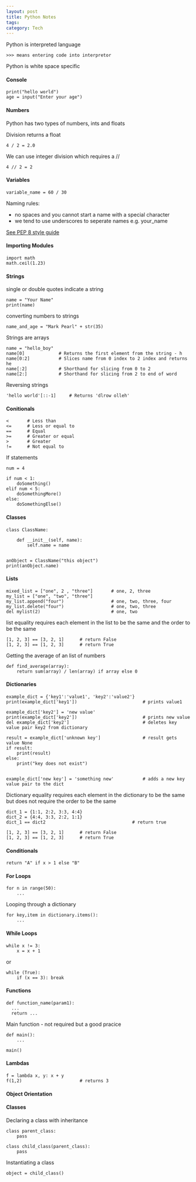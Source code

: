 ```yaml
---
layout: post
title: Python Notes
tags: 
category: Tech
---
```


Python is interpreted language
~~~
>>> means entering code into interpretor
~~~

Python is white space specific

#### Console

~~~
print("hello world")
age = input("Enter your age")
~~~

#### Numbers

Python has two types of numbers, ints and floats

Division returns a float

~~~
4 / 2 = 2.0
~~~

We can use integer division which requires a //

~~~
4 // 2 = 2
~~~

#### Variables

~~~
variable_name = 60 / 30
~~~

Naming rules: 
* no spaces and you cannot start a name with a special character
* we tend to use underscores to seperate names e.g. your_name

[See PEP 8 style guide](https://www.python.org/dev/peps/pep-0008/)  

#### Importing Modules

~~~
import math
math.ceil(1.23)
~~~

#### Strings

single or double quotes indicate a string

~~~
name = "Your Name"
print(name)
~~~

converting numbers to strings
~~~
name_and_age = "Mark Pearl" + str(35)
~~~

Strings are arrays

~~~
name = "hello_boy"
name[0]             # Returns the first element from the string - h
name[0:2]           # Slices name from 0 index to 2 index and returns he
name[:2]            # Shorthand for slicing from 0 to 2
name[2:]            # Shorthand for slicing from 2 to end of word
~~~

Reversing strings

~~~
'hello world'[::-1]     # Returns 'dlrow olleh'
~~~

#### Conitionals

~~~
<       # Less than
<=      # Less or equal to
==      # Equal
>=      # Greater or equal
>       # Greater
!=      # Not equal to
~~~

If statements

~~~
num = 4

if num < 1:
    doSomething()
elif num < 5:
    doSomethingMore()
else:
    doSomethingElse()
~~~

#### Classes

~~~
class ClassName:

    def __init__(self, name):
        self.name = name


anObject = ClassName("this object")
print(anObject.name)
~~~

#### Lists 

~~~
mixed_list = ["one", 2 , "three"]       # one, 2, three
my_list = ["one", "two", "three"]
my_list.append("four")                  # one, two, three, four
my_list.delete("four")                  # one, two, three
del mylist(2)                           # one, two 
~~~

list equality requires each element in the list to be the same and the order to be the same

~~~
[1, 2, 3] == [3, 2, 1]      # return False
[1, 2, 3] == [1, 2, 3]      # return True
~~~

Getting the average of an list of numbers

~~~
def find_average(array):
    return sum(array) / len(array) if array else 0
~~~

#### Dictionaries

~~~
example_dict = {'key1':'value1', 'key2':'value2'}
print(example_dict['key1'])                         # prints value1

example_dict['key2'] = 'new value'                  
print(example_dict['key2'])                         # prints new value
del example_dict['key2']                            # deletes key value pair key2 from dictionary

result = example_dict['unknown key']                # result gets value None
if result:
    print(result)
else:
    print("key does not exist")


example_dict['new key'] = 'something new'           # adds a new key value pair to the dict
~~~

Dictionary equality requires each element in the dictionary to be the same but does not require the order to be the same

~~~
dict_1 = {1:1, 2:2, 3:3, 4:4}
dict_2 = {4:4, 3:3, 2:2, 1:1}
dict_1 == dict2                                 # return true
~~~

~~~
[1, 2, 3] == [3, 2, 1]      # return False
[1, 2, 3] == [1, 2, 3]      # return True
~~~

#### Conditionals

~~~
return "A" if x > 1 else "B"
~~~

#### For Loops

~~~
for n in range(50):
    ...
~~~

Looping through a dictionary

~~~
for key,item in dictionary.items():
    ...
~~~

#### While Loops

~~~
while x != 3:
    x = x + 1
~~~

or

~~~
while (True):
    if (x == 3): break
~~~

#### Functions

~~~
def function_name(param1):
  ...
  return ...
~~~

Main function - not required but a good pracice

~~~
def main():
    ...

main()
~~~

#### Lambdas

~~~
f = lambda x, y: x + y
f(1,2)                      # returns 3
~~~

#### Object Orientation

#### Classes

Declaring a class with inheritance

~~~
class parent_class:
	pass
   
class child_class(parent_class): 
	pass
~~~

Instantiating a class

~~~
object = child_class()
~~~
